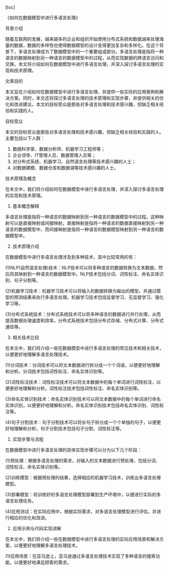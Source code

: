 
[toc]                    
                
                
《如何在数据模型中进行多语言处理》

背景介绍

随着互联网的发展，越来越多的企业和组织开始使用分布式系统和数据湖来处理海量的数据，数据的多样性也使得数据模型的设计变得更加复杂和多样化。在这个背景下，多语言处理成为了数据模型中的一个重要组成部分。多语言处理是指将一种语言的数据映射到另一种语言的数据模型中的过程，从而实现数据的跨语言访问和交换。本文将介绍如何在数据模型中进行多语言处理，并深入探讨多语言处理的实现和技术原理。

文章目的

本文旨在介绍如何在数据模型中进行多语言处理，并提供一些实际的应用案例和解决方案。同时，本文还将探讨多语言处理的技术原理和实现步骤，并提供相关的优化和改进建议。本文的目标受众是那些对多语言处理和技术感兴趣，但缺乏相关经验和实践的人。

目标受众

本文的目标受众是那些对多语言处理和技术感兴趣，但缺乏相关经验和实践的人。主要包括以下人群：

1. 数据科学家、数据分析师、机器学习工程师等；
2. 企业领导、IT管理人员、数据管理人员等；
3. 对分布式系统、机器学习、自然语言处理等技术感兴趣的人士；
4. 对数据建模、数据仓库和数据湖等技术感兴趣的人士。

技术原理及概念

在本文中，我们将介绍如何在数据模型中进行多语言处理，并深入探讨多语言处理的实现和技术原理。

1. 基本概念解释

多语言处理是指将一种语言的数据映射到另一种语言的数据模型中的过程。这种映射可以是直接映射或间接映射。直接映射是指将一种语言的数据直接映射到另一种语言的数据模型中，而间接映射是指将一种语言的数据模型映射到另一种语言的数据模型中。

2. 技术原理介绍

在数据模型中进行多语言处理涉及到多种技术，其中比较常用的有：

(1)NLP(自然语言处理)技术：NLP技术可以将多种语言的数据转换为文本数据，然后将其映射到一种语言的数据模型中。NLP技术包括分词、词性标注、命名实体识别、句子分割等。

(2)机器学习技术：机器学习技术可以将输入的数据转换为输出的模型，并通过模型的预测结果来执行多语言处理。机器学习技术包括监督学习、无监督学习、强化学习等。

(3)分布式系统技术：分布式系统技术可以将多种语言的数据进行并行处理，从而提高数据处理速度和效率。分布式系统技术包括分布式存储、分布式计算、分布式通信等。

3. 相关技术比较

在本文中，我们将介绍一些在数据模型中进行多语言处理的常见技术和相关技术，以便更好地理解多语言处理技术。

(1)分词技术：分词技术可以将文本数据进行拆分成一个个词语，以便更好地理解和分析。分词技术包括词性标注、命名实体识别等。

(2)词性标注技术：词性标注技术可以将文本数据中的每个单词进行词性标注，以便更好地理解和分析。词性标注技术包括词性标注、命名实体识别等。

(3)命名实体识别技术：命名实体识别技术可以将文本数据中的每个单词进行命名实体识别，以便更好地理解和分析。命名实体识别技术包括命名实体识别、词性标注等。

(4)句子分割技术：句子分割技术可以将长句子拆分成一个个单独的句子，以便更好地理解和分析。句子分割技术包括句子分割、词性标注等。

1. 实现步骤与流程

在数据模型中进行多语言处理的具体实现步骤可以分为以下几个阶段：

(1)预处理：根据多语言处理的需求，对输入的文本数据进行预处理，包括分词、词性标注、命名实体识别等。

(2)训练模型：根据预处理的结果，选择相应的机器学习技术，训练出多语言处理模型。

(3)部署模型：将训练好的多语言处理模型部署到生产环境中，以便进行实际的多语言处理任务。

(4)应用测试：在实际应用中，根据实际需求，对多语言处理模型进行评估，并进行相应的优化和改进。

2. 应用示例与代码实现讲解

在本文中，我们将介绍一些在数据模型中进行多语言处理的实际应用场景和解决方案，以便更好地理解多语言处理技术。

(1)应用场景：在亚马逊上，亚马逊通过多语言处理技术实现了多种语言的搜索功能，以便更好地满足顾客的需求。

